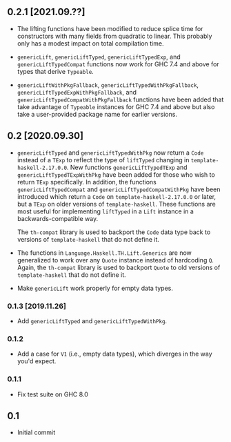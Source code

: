 ## 0.2.1 [2021.09.??]
* The lifting functions have been modified to reduce splice
  time for constructors with many fields from quadratic to
  linear. This probably only has a modest impact on total
  compilation time.

* `genericLift`, `genericLiftTyped`, `genericLiftTypedExp`, and
  `genericLiftTypedCompat` functions now work for GHC 7.4 and above
  for types that derive `Typeable`.

* `genericLiftWithPkgFallback`, `genericLiftTypedWithPkgFallback`,
  `genericLiftTypedExpWithPkgFallback`, and
  `genericLiftTypedCompatWithPkgFallback` functions have been added that take
  advantage of `Typeable` instances for GHC 7.4 and above but also take a
  user-provided package name for earlier versions.

## 0.2 [2020.09.30]
* `genericLiftTyped` and `genericLiftTypedWithPkg` now return a `Code` instead
  of a `TExp` to reflect the type of `liftTyped` changing in
  `template-haskell-2.17.0.0`. New functions `genericLiftTypedTExp` and
  `genericLiftTypedTExpWithPkg` have been added for those who wish to return
  `TExp` specifically. In addition, the functions `genericLiftTypedCompat` and
  `genericLiftTypedCompatWithPkg` have been introduced which return a `Code`
  on `template-haskell-2.17.0.0` or later, but a `TExp` on older versions of
  `template-haskell`. These functions are most useful for implementing
  `liftTyped` in a `Lift` instance in a backwards-compatible way.

  The `th-compat` library is used to backport the `Code` data type back to
  versions of `template-haskell` that do not define it.
* The functions in `Language.Haskell.TH.Lift.Generics` are now generalized to
  work over any `Quote` instance instead of hardcoding `Q`. Again, the
  `th-compat` library is used to backport `Quote` to old versions of
  `template-haskell` that do not define it.
* Make `genericLift` work properly for empty data types.

### 0.1.3 [2019.11.26]
* Add `genericLiftTyped` and `genericLiftTypedWithPkg`.

### 0.1.2
* Add a case for `V1` (i.e., empty data types), which diverges in the way
  you'd expect.

### 0.1.1
* Fix test suite on GHC 8.0

## 0.1
* Initial commit
